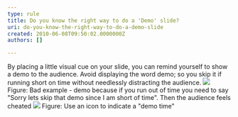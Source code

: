 ```yaml
---
type: rule
title: Do you know the right way to do a 'Demo' slide?
uri: do-you-know-the-right-way-to-do-a-demo-slide
created: 2010-06-08T09:50:02.0000000Z
authors: []

---
```



By placing a little visual cue on your slide, you can remind yourself to show a demo to the audience. Avoid displaying the word demo; so you skip it if running short on time without needlessly distracting the audience.
![](/Communication/RulesToBetterPowerpointPresentations/PublishingImages/demoBad.gif) Figure: Bad example - demo because if you run out of time you need to say "Sorry lets skip that demo since I am short of time". Then the audience feels cheated ![](/Communication/RulesToBetterPowerpointPresentations/PublishingImages/demo.gif) Figure: Use an icon to indicate a "demo time" 

